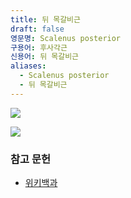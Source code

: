 ```yaml
---
title: 뒤 목갈비근
draft: false
영문명: Scalenus posterior
구용어: 후사각근
신용어: 뒤 목갈비근
aliases:
  - Scalenus posterior
  - 뒤 목갈비근
---
```


![](https://upload.wikimedia.org/wikipedia/commons/6/6e/Scalenus.png)

![](https://upload.wikimedia.org/wikipedia/commons/thumb/5/56/Scalenus_anterior01.png/240px-Scalenus_anterior01.png)


### 참고 문헌

- [위키백과](https://en.wikipedia.org/wiki/Scalenus_posterior)